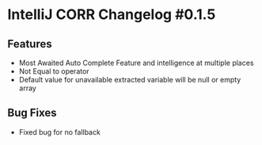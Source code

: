 <h1>IntelliJ CORR Changelog #0.1.5</h1>
<h2>Features</h2>
<ul>
    <li>Most Awaited Auto Complete Feature and intelligence at multiple places</li>
    <li>Not Equal to operator</li>
    <li>Default value for unavailable extracted variable will be null or empty array</li>
</ul>

<h2>Bug Fixes</h2>
<ul>
    <li>Fixed bug for no fallback</li>
</ul>